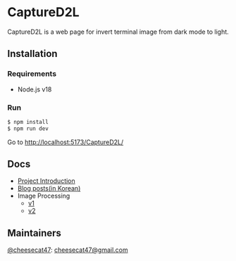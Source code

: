 # CaptureD2L

CaptureD2L is a web page for invert terminal image from dark mode to light.

## Installation

### Requirements

- Node.js v18

### Run

```bash
$ npm install
$ npm run dev
```

Go to <http://localhost:5173/CaptureD2L/>

## Docs

- [Project Introduction](https://cheesecat47.github.io/posts/2023-02-11-introduce-cd2l/2023-02-11-introduce-cd2l/)
- [Blog posts(in Korean)](https://cheesecat47.github.io/tags/captured-2-l/)
- Image Processing
    - [v1](./captured2l.md)
    - [v2](https://cheesecat47.github.io/posts/2023-06-07/cd2l-rgb-to-hsl/)

## Maintainers

[@cheesecat47](https://github.com/cheesecat47): cheesecat47@gmail.com
